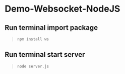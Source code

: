 # Demo-Websocket-NodeJS
## Run terminal import package
> `npm install ws`
## Run terminal start server
> `node server.js`